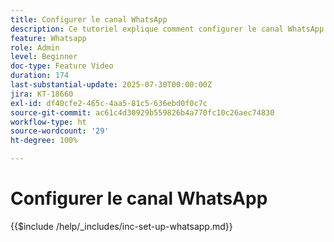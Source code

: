 ```yaml
---
title: Configurer le canal WhatsApp
description: Ce tutoriel explique comment configurer le canal WhatsApp dans Adobe Journey Optimizer pour permettre la diffusion de messages professionnels en temps réel.
feature: Whatsapp
role: Admin
level: Beginner
doc-type: Feature Video
duration: 174
last-substantial-update: 2025-07-30T00:00:00Z
jira: KT-18660
exl-id: df40cfe2-465c-4aa5-81c5-636ebd0f0c7c
source-git-commit: ac61c4d30929b559826b4a770fc10c26aec74830
workflow-type: ht
source-wordcount: '29'
ht-degree: 100%

---
```


# Configurer le canal WhatsApp

{{$include /help/_includes/inc-set-up-whatsapp.md}}
